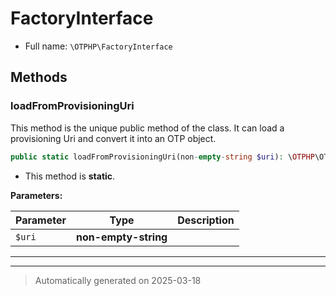 
# FactoryInterface





* Full name: `\OTPHP\FactoryInterface`



## Methods


### loadFromProvisioningUri

This method is the unique public method of the class. It can load a provisioning Uri and convert it into an OTP
object.

```php
public static loadFromProvisioningUri(non-empty-string $uri): \OTPHP\OTPInterface
```



* This method is **static**.




**Parameters:**

| Parameter | Type | Description |
|-----------|------|-------------|
| `$uri` | **non-empty-string** |  |





***


***
> Automatically generated on 2025-03-18

